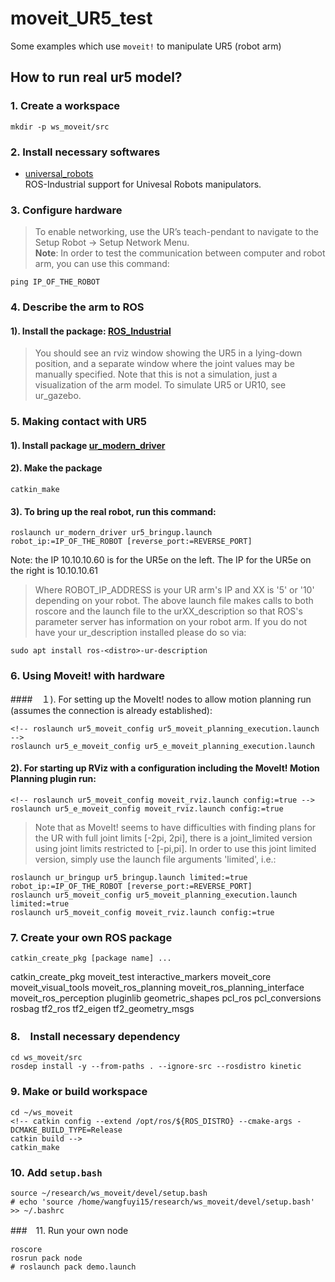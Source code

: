 # moveit_UR5_test
Some examples which use `moveit!` to manipulate UR5 (robot arm)

## How to run real ur5 model?
### 1. Create a workspace
```
mkdir -p ws_moveit/src
```

### 2. Install necessary softwares

* [universal_robots](http://wiki.ros.org/action/show/universal_robots?action=show&redirect=universal_robot)  
   ROS-Industrial support for Univesal Robots manipulators.

### 3. Configure hardware
>  To enable networking, use the UR’s teach-pendant to navigate to the Setup Robot -> Setup Network Menu.  
**Note**: In order to test the communication between computer and robot arm, you can use this command:
```
ping IP_OF_THE_ROBOT
```

### 4. Describe the arm to ROS
#### 1). Install the package: [ROS_Industrial](http://wiki.ros.org/Industrial/Install) 
<!-- #### 2). Run the following launch files: 
```
roslaunch ur_description ur5_upload.launch
roslaunch ur_description test.launch
``` -->
> You should see an rviz window showing the UR5 in a lying-down position, and a separate window where the joint values may be manually specified. Note that this is not a simulation, just a visualization of the arm model. To simulate UR5 or UR10, see ur_gazebo.

### 5. Making contact with UR5
#### 1). Install package [ur_modern_driver](https://github.com/ros-industrial/ur_modern_driver)
#### 2). Make the package 
```
catkin_make
```
#### 3). To bring up the real robot, run this command: 
```
roslaunch ur_modern_driver ur5_bringup.launch robot_ip:=IP_OF_THE_ROBOT [reverse_port:=REVERSE_PORT]
```
Note: the IP 10.10.10.60 is for the UR5e on the left. The IP for the UR5e on the right is 10.10.10.61

> Where ROBOT_IP_ADDRESS is your UR arm's IP and XX is '5' or '10' depending on your robot. The above launch file makes calls to both roscore and the launch file to the urXX_description so that ROS's parameter server has information on your robot arm. If you do not have your ur_description installed please do so via:
```
sudo apt install ros-<distro>-ur-description
```

### 6. Using Moveit! with hardware 
####　１). For setting up the MoveIt! nodes to allow motion planning run (assumes the connection is already established):
```
<!-- roslaunch ur5_moveit_config ur5_moveit_planning_execution.launch -->
roslaunch ur5_e_moveit_config ur5_e_moveit_planning_execution.launch
```
#### 2). For starting up RViz with a configuration including the MoveIt! Motion Planning plugin run:
```
<!-- roslaunch ur5_moveit_config moveit_rviz.launch config:=true -->
roslaunch ur5_e_moveit_config moveit_rviz.launch config:=true
```
> Note that as MoveIt! seems to have difficulties with finding plans for the UR with full joint limits [-2pi, 2pi], there is a joint_limited version using joint limits restricted to [-pi,pi]. In order to use this joint limited version, simply use the launch file arguments 'limited', i.e.:
```
roslaunch ur_bringup ur5_bringup.launch limited:=true robot_ip:=IP_OF_THE_ROBOT [reverse_port:=REVERSE_PORT]
roslaunch ur5_moveit_config ur5_moveit_planning_execution.launch limited:=true
roslaunch ur5_moveit_config moveit_rviz.launch config:=true
```

### 7. Create your own ROS package
```
catkin_create_pkg [package name] ... 
```

catkin_create_pkg moveit_test interactive_markers moveit_core moveit_visual_tools moveit_ros_planning moveit_ros_planning_interface moveit_ros_perception pluginlib geometric_shapes pcl_ros pcl_conversions rosbag tf2_ros tf2_eigen tf2_geometry_msgs

### 8.　Install necessary dependency

```
cd ws_moveit/src
rosdep install -y --from-paths . --ignore-src --rosdistro kinetic
```
### 9. Make or build workspace 
```
cd ~/ws_moveit
<!-- catkin config --extend /opt/ros/${ROS_DISTRO} --cmake-args -DCMAKE_BUILD_TYPE=Release
catkin build -->
catkin_make
```
### 10. Add `setup.bash` 

```
source ~/research/ws_moveit/devel/setup.bash
# echo 'source /home/wangfuyi15/research/ws_moveit/devel/setup.bash' >> ~/.bashrc
```
###　11. Run your own node
```
roscore
rosrun pack node
# roslaunch pack demo.launch
```
